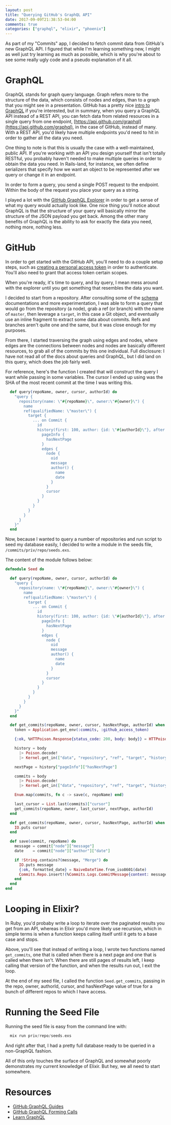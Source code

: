 ```yaml
---
layout: post
title: "Querying GitHub's GraphQL API"
date: 2017-09-09T21:38:53-04:00
comments: true
categories: ["graphql", "elixir", "phoenix"]
---
```


As part of my "Commits" app, I decided to fetch commit data from GitHub's
new GraphQL API. I figured that while I'm learning something new, I might as
well just try learning as much as possible, which is why you're about to see
some really ugly code and a pseudo explanation of it all.

# GraphQL

GraphQL stands for graph query language. Graph refers more to the structure
of the data, which consists of nodes and edges, than to a graph that you
might see in a presentation. GitHub has a pretty nice [intro to
GraphQL](https://developer.github.com/v4/guides/intro-to-graphql/) if you're
interested, but in summary, when you query a GraphQL API instead of a REST API,
you can fetch data from related resources in a single query from one
endpoint, [https://api.github.com/graphql](https://api.github.com/graphql),
in the case of GitHub, instead of many. With a REST API, you'd likely have multiple endpoints
you'd need to hit in order to gather all the data you need. 

One thing to note is that this is usually the case with a well-maintained,
public API. If you're working with an API you design yourself that isn't totally
RESTful, you probably haven't needed to make multiple queries in order
to obtain the data you need. In Rails-land, for instance, we often define
serializers that specify how we want an object to be represented after we
query or change it in an endpoint.

In order to form a query, you send a single POST request to the endpoint.
Within the body of the request you place your query as a string. 

I played a lot with the [GitHub GraphQL Explorer](https://developer.github.com/v4/explorer/) in order to get a sense of what my query would actually look like. One nice thing you'll notice about GraphQL is that the structure of your query will basically mirror the structure of the JSON payload you get back. Among the other many benefits of GraphQL is the ability to ask for exactly the data you need, nothing more, nothing less.


# GitHub
In order to get started with the GitHub API, you'll need to do a couple
setup steps, such as [creating a personal access token](https://help.github.com/articles/creating-a-personal-access-token-for-the-command-line/) in order to authenticate. You'll also need to grant that access token certain scopes.

When you're ready, it's time to query, and by query, I mean mess around with
the explorer until you get something that resembles the data you want.

I decided to start from a repository. After consulting some of the
[schema](https://developer.github.com/v4/reference/object/repository/)
documentations and more experimentation, I was able to form a query that
would go from the repository (a node), grab a ref (or branch) with the name of `master`,
then leverage a `target`, in this case a Git object, and eventually use an
inline fragment to extract some data about commits. Refs and branches aren't
quite one and the same, but it was close enough for my purposes.


From there, I started
traversing the graph using edges and nodes, where edges are the connections
between nodes and nodes are basically different resources, to grab all of
the commits by this one individual. Full disclosure: I have not read all of
the docs about queries and GraphQL, but I did land on this query, which does
the job fairly well.

For reference, here's the function I created that will construct the query I
want while passing in some variables. The cursor I ended up using was the
SHA of the most recent commit at the time I was writing this.

```elixir
  def query(repoName, owner, cursor, authorId) do
    "query {
      repository(name: \"#{repoName}\", owner:\"#{owner}\") {
        name
        ref(qualifiedName: \"master\") {
          target {
            ... on Commit {
              id
              history(first: 100, author: {id: \"#{authorId}\"}, after: \"#{cursor}\") {
                pageInfo {
                  hasNextPage
                }
                edges {
                  node {
                    oid
                    message
                    author() {
                      name
                      date
                    }
                  }
                  cursor
                }
              }
            }
          }
        }
      }
    }"
  end

```

Now, because I wanted to query a number of repositories and run script to
seed my database easily, I decided to write a module in the seeds file,
`/commits/priv/repo/seeds.exs`.

The content of the module follows below:

```elixir
defmodule Seed do

  def query(repoName, owner, cursor, authorId) do
    "query {
      repository(name: \"#{repoName}\", owner:\"#{owner}\") {
        name
        ref(qualifiedName: \"master\") {
          target {
            ... on Commit {
              id
              history(first: 100, author: {id: \"#{authorId}\"}, after: \"#{cursor}\") {
                pageInfo {
                  hasNextPage
                }
                edges {
                  node {
                    oid
                    message
                    author() {
                      name
                      date
                    }
                  }
                  cursor
                }
              }
            }
          }
        }
      }
    }"
  end

  def get_commits(repoName, owner, cursor, hasNextPage, authorId) when hasNextPage == true do
    token = Application.get_env(:commits, :github_access_token)

    {:ok, %HTTPoison.Response{status_code: 200, body: body}} = HTTPoison.post("https://api.github.com/graphql", Poison.encode!(%{"query" => query(repoName, owner, cursor, authorId)}), [{"Authorization", "bearer #{token}"}, {"Content-Type", "application/json"}])

    history = body
      |> Poison.decode!
      |> Kernel.get_in(["data", "repository", "ref", "target", "history"])

    nextPage = history["pageInfo"]["hasNextPage"]

    commits = body
      |> Poison.decode!
      |> Kernel.get_in(["data", "repository", "ref", "target", "history", "edges"])

    Enum.map(commits, fn c -> save(c, repoName) end)

    last_cursor = List.last(commits)["cursor"]
    get_commits(repoName, owner, last_cursor, nextPage, authorId)
  end

  def get_commits(repoName, owner, cursor, hasNextPage, authorId) when hasNextPage == false do
    IO.puts cursor
  end

  def save(commit, repoName) do
    message = commit["node"]["message"]
    date    = commit["node"]["author"]["date"]

    if !String.contains?(message, "Merge") do
      IO.puts message
      {:ok, formatted_date} = NaiveDateTime.from_iso8601(date)
      Commits.Repo.insert!(%Commits.Logs.CommitMessage{content: message, committed_at: formatted_date, repo_name: repoName})
    end
  end
end

```

# Looping in Elixir?

In Ruby, you'd probaby write a loop to iterate over the paginated results
you get from an API, whereas in Elixir you'd more likely use recursion,
which in simple terms is when a function keeps calling itself until it gets
to a base case and stops.

Above, you'll see that instead of writing a loop, I wrote two functions
named `get_commits`, one that is called when there is a next page and one
that is called when there isn't. When there are still pages of results left,
I keep calling that version of the function, and when the results run out, I
exit the loop.

At the end of my seed file, I called the function `Seed.get_commits`,
passing in the repo, owner, authorId, cursor, and hasNextPage value of true
for a bunch of different repos to which I have access.


# Running the Seed File

Running the seed file is easy from the command line with:

```elixir
  mix run priv/repo/seeds.exs
```

And right after that, I had a pretty full database ready to be queried in a
non-GraphQL fashion.

All of this only touches the surface of GraphQL and somewhat
poorly demonstrates my current knowledge of Elixir. But hey, we all need to
start somewhere.

# Resources
- [GitHub GraphQL Guides](https://developer.github.com/v4/guides/)
- [GitHub GraphQL Forming Calls](https://developer.github.com/v4/guides/forming-calls/#authenticating-with-graphql)
- [Learn GraphQL](http://graphql.org/learn/queries/)
